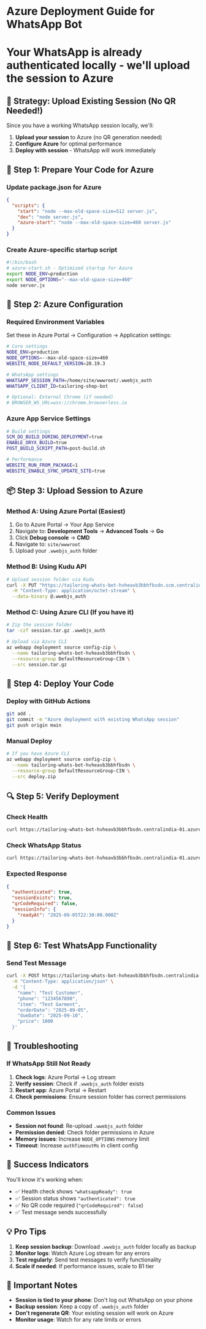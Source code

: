 # Azure Deployment Guide for WhatsApp Bot
# Your WhatsApp is already authenticated locally - we'll upload the session to Azure

## 🎯 Strategy: Upload Existing Session (No QR Needed!)

Since you have a working WhatsApp session locally, we'll:
1. **Upload your session** to Azure (no QR generation needed)
2. **Configure Azure** for optimal performance
3. **Deploy with session** - WhatsApp will work immediately

## 🚀 Step 1: Prepare Your Code for Azure

### Update package.json for Azure
```json
{
  "scripts": {
    "start": "node --max-old-space-size=512 server.js",
    "dev": "node server.js",
    "azure-start": "node --max-old-space-size=460 server.js"
  }
}
```

### Create Azure-specific startup script
```bash
#!/bin/bash
# azure-start.sh - Optimized startup for Azure
export NODE_ENV=production
export NODE_OPTIONS="--max-old-space-size=460"
node server.js
```

## 🔧 Step 2: Azure Configuration

### Required Environment Variables
Set these in Azure Portal → Configuration → Application settings:

```bash
# Core settings
NODE_ENV=production
NODE_OPTIONS=--max-old-space-size=460
WEBSITE_NODE_DEFAULT_VERSION=20.19.3

# WhatsApp settings
WHATSAPP_SESSION_PATH=/home/site/wwwroot/.wwebjs_auth
WHATSAPP_CLIENT_ID=tailoring-shop-bot

# Optional: External Chrome (if needed)
# BROWSER_WS_URL=wss://chrome.browserless.io
```

### Azure App Service Settings
```bash
# Build settings
SCM_DO_BUILD_DURING_DEPLOYMENT=true
ENABLE_ORYX_BUILD=true
POST_BUILD_SCRIPT_PATH=post-build.sh

# Performance
WEBSITE_RUN_FROM_PACKAGE=1
WEBSITE_ENABLE_SYNC_UPDATE_SITE=true
```

## 📦 Step 3: Upload Session to Azure

### Method A: Using Azure Portal (Easiest)
1. Go to Azure Portal → Your App Service
2. Navigate to: **Development Tools** → **Advanced Tools** → **Go**
3. Click **Debug console** → **CMD**
4. Navigate to: `site/wwwroot`
5. Upload your `.wwebjs_auth` folder

### Method B: Using Kudu API
```bash
# Upload session folder via Kudu
curl -X PUT "https://tailoring-whats-bot-hvheavb3bbhfbsdn.scm.centralindia-01.azurewebsites.net/api/vfs/site/wwwroot/.wwebjs_auth" \
  -H "Content-Type: application/octet-stream" \
  --data-binary @.wwebjs_auth
```

### Method C: Using Azure CLI (If you have it)
```bash
# Zip the session folder
tar -czf session.tar.gz .wwebjs_auth

# Upload via Azure CLI
az webapp deployment source config-zip \
  --name tailoring-whats-bot-hvheavb3bbhfbsdn \
  --resource-group DefaultResourceGroup-CIN \
  --src session.tar.gz
```

## 🚀 Step 4: Deploy Your Code

### Deploy with GitHub Actions
```bash
git add .
git commit -m "Azure deployment with existing WhatsApp session"
git push origin main
```

### Manual Deploy
```bash
# If you have Azure CLI
az webapp deployment source config-zip \
  --name tailoring-whats-bot-hvheavb3bbhfbsdn \
  --resource-group DefaultResourceGroup-CIN \
  --src deploy.zip
```

## 🔍 Step 5: Verify Deployment

### Check Health
```bash
curl https://tailoring-whats-bot-hvheavb3bbhfbsdn.centralindia-01.azurewebsites.net/
```

### Check WhatsApp Status
```bash
curl https://tailoring-whats-bot-hvheavb3bbhfbsdn.centralindia-01.azurewebsites.net/session-status
```

### Expected Response
```json
{
  "authenticated": true,
  "sessionExists": true,
  "qrCodeRequired": false,
  "sessionInfo": {
    "readyAt": "2025-09-05T22:30:00.000Z"
  }
}
```

## 🎯 Step 6: Test WhatsApp Functionality

### Send Test Message
```bash
curl -X POST https://tailoring-whats-bot-hvheavb3bbhfbsdn.centralindia-01.azurewebsites.net/webhook/order-ready \
  -H "Content-Type: application/json" \
  -d '{
    "name": "Test Customer",
    "phone": "1234567890",
    "item": "Test Garment",
    "orderDate": "2025-09-05",
    "dueDate": "2025-09-10",
    "price": 1000
  }'
```

## 🔧 Troubleshooting

### If WhatsApp Still Not Ready
1. **Check logs**: Azure Portal → Log stream
2. **Verify session**: Check if `.wwebjs_auth` folder exists
3. **Restart app**: Azure Portal → Restart
4. **Check permissions**: Ensure session folder has correct permissions

### Common Issues
- **Session not found**: Re-upload `.wwebjs_auth` folder
- **Permission denied**: Check folder permissions in Azure
- **Memory issues**: Increase `NODE_OPTIONS` memory limit
- **Timeout**: Increase `authTimeoutMs` in client config

## 🎉 Success Indicators

You'll know it's working when:
- ✅ Health check shows `"whatsappReady": true`
- ✅ Session status shows `"authenticated": true`
- ✅ No QR code required (`"qrCodeRequired": false`)
- ✅ Test message sends successfully

## 💡 Pro Tips

1. **Keep session backup**: Download `.wwebjs_auth` folder locally as backup
2. **Monitor logs**: Watch Azure Log stream for any errors
3. **Test regularly**: Send test messages to verify functionality
4. **Scale if needed**: If performance issues, scale to B1 tier

## 🚨 Important Notes

- **Session is tied to your phone**: Don't log out WhatsApp on your phone
- **Backup session**: Keep a copy of `.wwebjs_auth` folder
- **Don't regenerate QR**: Your existing session will work on Azure
- **Monitor usage**: Watch for any rate limits or errors
